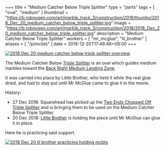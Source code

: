 +++
title = "Medium Catcher Below Triple Splitter"
type = "parts"
tags = [ "oval", "medium" ]
thumbnail = "https://b.robnugen.com/art/marble_track_3/construction/2018/thumbs/2018_Dec_20_medium_catcher_below_triple_splitter.jpg"
image = "https://b.robnugen.com/art/marble_track_3/construction/2018/2018_Dec_20_medium_catcher_below_triple_splitter.jpg"
description = "Medium Catcher Below Triple Splitter"
workers = [
    "mr_mcglue",
    "lil_brother"
]
aliases = [
    "/p/mcbts"
]
date = 2018-12-20T17:49:46+09:00
+++


[![2018 Dec 20 medium catcher below triple splitter overview](//b.robnugen.com/art/marble_track_3/construction/2018/thumbs/2018_Dec_20_medium_catcher_below_triple_splitter_overview.jpg)](//b.robnugen.com/art/marble_track_3/construction/2018/2018_Dec_20_medium_catcher_below_triple_splitter_overview.jpg)

The Medium Catcher Below [Triple Splitter](/parts/triple_splitter/) is an oval which
guides medium marbles toward the
[Back Right Medium Landing Zone](/p/brmlz).

It was carried into place by Little Brother, who held it while the
real glue dried, and had to stay put until Mr McGlue came to glue it
in the movie.

History:

* 27 Dec 2018: Squarehead has picked up the [Two Ends Chopped Off Triple Splitter](/p/tecots) and is bringing them to be used on the Medium Catcher Below Triple Splitter.
* 20 Dec 2018: [Little Brother](/w/lil) is holding the piece until Mr McGlue can glue it in place.

Here he is practicing said support.

[![2018 Dec 20 lil brother practicing holding mcbts](//b.robnugen.com/art/marble_track_3/construction/2018/thumbs/2018_Dec_20_lil_brother_practicing_holding_mcbts.jpg)](//b.robnugen.com/art/marble_track_3/construction/2018/2018_Dec_20_lil_brother_practicing_holding_mcbts.jpg)
